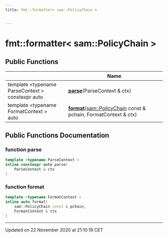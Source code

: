 ```yaml
---
title: fmt::formatter< sam::PolicyChain >


---
```


# fmt::formatter< sam::PolicyChain >



















## Public Functions

|                | Name           |
| -------------- | -------------- |
| template \<typename ParseContext \></br>constexpr auto | **[parse](/doxygen/Classes/structfmt_1_1formatter_3_01sam_1_1_policy_chain_01_4/#function-parse)**(ParseContext & ctx)  |
| template \<typename FormatContext \></br>auto | **[format](/doxygen/Classes/structfmt_1_1formatter_3_01sam_1_1_policy_chain_01_4/#function-format)**([sam::PolicyChain](/doxygen/Classes/structsam_1_1_policy_chain/) const & pchain, FormatContext & ctx)  |
















## Public Functions Documentation

### function parse

```cpp
template <typename ParseContext >
inline constexpr auto parse(
    ParseContext & ctx
)
```





























### function format

```cpp
template <typename FormatContext >
inline auto format(
    sam::PolicyChain const & pchain,
    FormatContext & ctx
)
```



































-------------------------------

Updated on 22 November 2020 at 21:10:19 CET